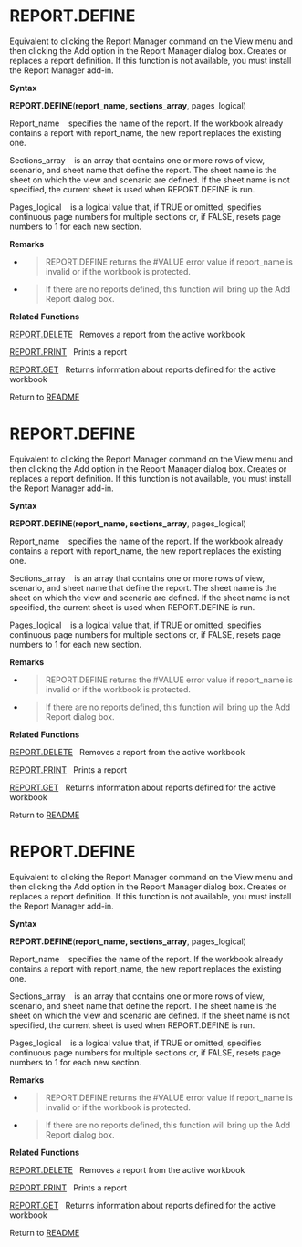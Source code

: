 # REPORT.DEFINE

Equivalent to clicking the Report Manager command on the View menu and
then clicking the Add option in the Report Manager dialog box. Creates
or replaces a report definition. If this function is not available, you
must install the Report Manager add-in.

**Syntax**

**REPORT.DEFINE**(**report\_name, sections\_array**, pages\_logical)

Report\_name&nbsp;&nbsp;&nbsp;&nbsp;specifies the name of the report. If
the workbook already contains a report with report\_name, the new report
replaces the existing one.

Sections\_array&nbsp;&nbsp;&nbsp;&nbsp;is an array that contains one or
more rows of view, scenario, and sheet name that define the report. The
sheet name is the sheet on which the view and scenario are defined. If
the sheet name is not specified, the current sheet is used when
REPORT.DEFINE is run.

Pages\_logical&nbsp;&nbsp;&nbsp;&nbsp;is a logical value that, if TRUE
or omitted, specifies continuous page numbers for multiple sections or,
if FALSE, resets page numbers to 1 for each new section.

**Remarks**

  - > REPORT.DEFINE returns the \#VALUE error value if report\_name is
    > invalid or if the workbook is protected.

  - > If there are no reports defined, this function will bring up the
    > Add Report dialog box.

**Related Functions**

[REPORT.DELETE](REPORT.DELETE.md)&nbsp;&nbsp;&nbsp;Removes a report from the active workbook

[REPORT.PRINT](REPORT.PRINT.md)&nbsp;&nbsp;&nbsp;Prints a report

[REPORT.GET](REPORT.GET.md)&nbsp;&nbsp;&nbsp;Returns information about reports defined
for the active workbook



Return to [README](README.md#R)

# REPORT.DEFINE

Equivalent to clicking the Report Manager command on the View menu and
then clicking the Add option in the Report Manager dialog box. Creates
or replaces a report definition. If this function is not available, you
must install the Report Manager add-in.

**Syntax**

**REPORT.DEFINE**(**report\_name, sections\_array**, pages\_logical)

Report\_name&nbsp;&nbsp;&nbsp;&nbsp;specifies the name of the report. If
the workbook already contains a report with report\_name, the new report
replaces the existing one.

Sections\_array&nbsp;&nbsp;&nbsp;&nbsp;is an array that contains one or
more rows of view, scenario, and sheet name that define the report. The
sheet name is the sheet on which the view and scenario are defined. If
the sheet name is not specified, the current sheet is used when
REPORT.DEFINE is run.

Pages\_logical&nbsp;&nbsp;&nbsp;&nbsp;is a logical value that, if TRUE
or omitted, specifies continuous page numbers for multiple sections or,
if FALSE, resets page numbers to 1 for each new section.

**Remarks**

  - > REPORT.DEFINE returns the \#VALUE error value if report\_name is
    > invalid or if the workbook is protected.

  - > If there are no reports defined, this function will bring up the
    > Add Report dialog box.

**Related Functions**

[REPORT.DELETE](REPORT.DELETE.md)&nbsp;&nbsp;&nbsp;Removes a report from the active workbook

[REPORT.PRINT](REPORT.PRINT.md)&nbsp;&nbsp;&nbsp;Prints a report

[REPORT.GET](REPORT.GET.md)&nbsp;&nbsp;&nbsp;Returns information about reports defined
for the active workbook



Return to [README](README.md#R)

# REPORT.DEFINE

Equivalent to clicking the Report Manager command on the View menu and
then clicking the Add option in the Report Manager dialog box. Creates
or replaces a report definition. If this function is not available, you
must install the Report Manager add-in.

**Syntax**

**REPORT.DEFINE**(**report\_name, sections\_array**, pages\_logical)

Report\_name&nbsp;&nbsp;&nbsp;&nbsp;specifies the name of the report. If
the workbook already contains a report with report\_name, the new report
replaces the existing one.

Sections\_array&nbsp;&nbsp;&nbsp;&nbsp;is an array that contains one or
more rows of view, scenario, and sheet name that define the report. The
sheet name is the sheet on which the view and scenario are defined. If
the sheet name is not specified, the current sheet is used when
REPORT.DEFINE is run.

Pages\_logical&nbsp;&nbsp;&nbsp;&nbsp;is a logical value that, if TRUE
or omitted, specifies continuous page numbers for multiple sections or,
if FALSE, resets page numbers to 1 for each new section.

**Remarks**

  - > REPORT.DEFINE returns the \#VALUE error value if report\_name is
    > invalid or if the workbook is protected.

  - > If there are no reports defined, this function will bring up the
    > Add Report dialog box.

**Related Functions**

[REPORT.DELETE](REPORT.DELETE.md)&nbsp;&nbsp;&nbsp;Removes a report from the active workbook

[REPORT.PRINT](REPORT.PRINT.md)&nbsp;&nbsp;&nbsp;Prints a report

[REPORT.GET](REPORT.GET.md)&nbsp;&nbsp;&nbsp;Returns information about reports defined
for the active workbook



Return to [README](README.md#R)

